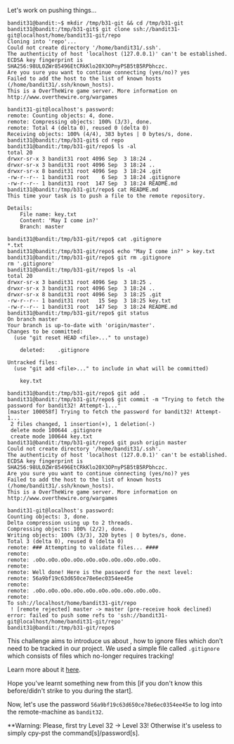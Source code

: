 Let's work on pushing things...

```
bandit31@bandit:~$ mkdir /tmp/b31-git && cd /tmp/b31-git
bandit31@bandit:/tmp/b31-git$ git clone ssh://bandit31-git@localhost/home/bandit31-git/repo
Cloning into 'repo'...
Could not create directory '/home/bandit31/.ssh'.
The authenticity of host 'localhost (127.0.0.1)' can't be established.
ECDSA key fingerprint is SHA256:98UL0ZWr85496EtCRkKlo20X3OPnyPSB5tB5RPbhczc.
Are you sure you want to continue connecting (yes/no)? yes
Failed to add the host to the list of known hosts (/home/bandit31/.ssh/known_hosts).
This is a OverTheWire game server. More information on http://www.overthewire.org/wargames

bandit31-git@localhost's password: 
remote: Counting objects: 4, done.
remote: Compressing objects: 100% (3/3), done.
remote: Total 4 (delta 0), reused 0 (delta 0)
Receiving objects: 100% (4/4), 383 bytes | 0 bytes/s, done.
bandit31@bandit:/tmp/b31-git$ cd repo
bandit31@bandit:/tmp/b31-git/repo$ ls -al
total 20
drwxr-sr-x 3 bandit31 root 4096 Sep  3 18:24 .
drwxr-sr-x 3 bandit31 root 4096 Sep  3 18:24 ..
drwxr-sr-x 8 bandit31 root 4096 Sep  3 18:24 .git
-rw-r--r-- 1 bandit31 root    6 Sep  3 18:24 .gitignore
-rw-r--r-- 1 bandit31 root  147 Sep  3 18:24 README.md
bandit31@bandit:/tmp/b31-git/repo$ cat README.md 
This time your task is to push a file to the remote repository.

Details:
    File name: key.txt
    Content: 'May I come in?'
    Branch: master

bandit31@bandit:/tmp/b31-git/repo$ cat .gitignore 
*.txt
bandit31@bandit:/tmp/b31-git/repo$ echo "May I come in?" > key.txt
bandit31@bandit:/tmp/b31-git/repo$ git rm .gitignore 
rm '.gitignore'
bandit31@bandit:/tmp/b31-git/repo$ ls -al
total 20
drwxr-sr-x 3 bandit31 root 4096 Sep  3 18:25 .
drwxr-sr-x 3 bandit31 root 4096 Sep  3 18:24 ..
drwxr-sr-x 8 bandit31 root 4096 Sep  3 18:25 .git
-rw-r--r-- 1 bandit31 root   15 Sep  3 18:25 key.txt
-rw-r--r-- 1 bandit31 root  147 Sep  3 18:24 README.md
bandit31@bandit:/tmp/b31-git/repo$ git status
On branch master
Your branch is up-to-date with 'origin/master'.
Changes to be committed:
  (use "git reset HEAD <file>..." to unstage)

	deleted:    .gitignore

Untracked files:
  (use "git add <file>..." to include in what will be committed)

	key.txt

bandit31@bandit:/tmp/b31-git/repo$ git add .
bandit31@bandit:/tmp/b31-git/repo$ git commit -m "Trying to fetch the password for bandit32! Attempt-1..."
[master 100058f] Trying to fetch the password for bandit32! Attempt-1...
 2 files changed, 1 insertion(+), 1 deletion(-)
 delete mode 100644 .gitignore
 create mode 100644 key.txt
bandit31@bandit:/tmp/b31-git/repo$ git push origin master 
Could not create directory '/home/bandit31/.ssh'.
The authenticity of host 'localhost (127.0.0.1)' can't be established.
ECDSA key fingerprint is SHA256:98UL0ZWr85496EtCRkKlo20X3OPnyPSB5tB5RPbhczc.
Are you sure you want to continue connecting (yes/no)? yes
Failed to add the host to the list of known hosts (/home/bandit31/.ssh/known_hosts).
This is a OverTheWire game server. More information on http://www.overthewire.org/wargames

bandit31-git@localhost's password: 
Counting objects: 3, done.
Delta compression using up to 2 threads.
Compressing objects: 100% (2/2), done.
Writing objects: 100% (3/3), 320 bytes | 0 bytes/s, done.
Total 3 (delta 0), reused 0 (delta 0)
remote: ### Attempting to validate files... ####
remote: 
remote: .oOo.oOo.oOo.oOo.oOo.oOo.oOo.oOo.oOo.oOo.
remote: 
remote: Well done! Here is the password for the next level:
remote: 56a9bf19c63d650ce78e6ec0354ee45e
remote: 
remote: .oOo.oOo.oOo.oOo.oOo.oOo.oOo.oOo.oOo.oOo.
remote: 
To ssh://localhost/home/bandit31-git/repo
 ! [remote rejected] master -> master (pre-receive hook declined)
error: failed to push some refs to 'ssh://bandit31-git@localhost/home/bandit31-git/repo'
bandit31@bandit:/tmp/b31-git/repo$
```
This challenge aims to introduce us about , how to ignore files which don't need to be tracked in our project.
We used a simple file called `.gitignore` which consists of files which no-longer requires tracking!

Learn more about it [here](https://git-scm.com/docs/gitignore).

Hope you've learnt something new from this [if you don't know this before/didn't strike to you during the start].

Now, let's use the password `56a9bf19c63d650ce78e6ec0354ee45e` to log into the remote-machine as `bandit32`.

**Warning: Please, first try Level 32 -> Level 33! Otherwise it's useless to simply cpy-pst the command[s]/password[s].
